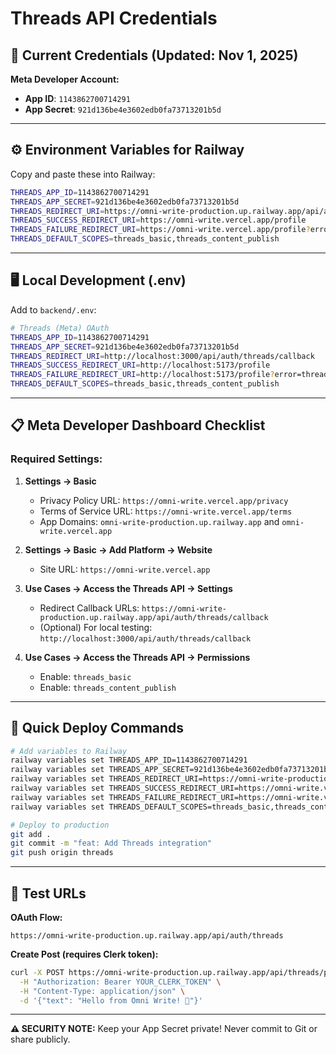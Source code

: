 # Threads API Credentials

## 🔑 **Current Credentials** (Updated: Nov 1, 2025)

**Meta Developer Account:**
- **App ID**: `1143862700714291`
- **App Secret**: `921d136be4e3602edb0fa73713201b5d`

---

## ⚙️ **Environment Variables for Railway**

Copy and paste these into Railway:

```bash
THREADS_APP_ID=1143862700714291
THREADS_APP_SECRET=921d136be4e3602edb0fa73713201b5d
THREADS_REDIRECT_URI=https://omni-write-production.up.railway.app/api/auth/threads/callback
THREADS_SUCCESS_REDIRECT_URI=https://omni-write.vercel.app/profile
THREADS_FAILURE_REDIRECT_URI=https://omni-write.vercel.app/profile?error=threads_oauth_failed
THREADS_DEFAULT_SCOPES=threads_basic,threads_content_publish
```

---

## 🖥️ **Local Development (.env)**

Add to `backend/.env`:

```bash
# Threads (Meta) OAuth
THREADS_APP_ID=1143862700714291
THREADS_APP_SECRET=921d136be4e3602edb0fa73713201b5d
THREADS_REDIRECT_URI=http://localhost:3000/api/auth/threads/callback
THREADS_SUCCESS_REDIRECT_URI=http://localhost:5173/profile
THREADS_FAILURE_REDIRECT_URI=http://localhost:5173/profile?error=threads_oauth_failed
THREADS_DEFAULT_SCOPES=threads_basic,threads_content_publish
```

---

## 📋 **Meta Developer Dashboard Checklist**

### **Required Settings:**

1. **Settings → Basic**
   - Privacy Policy URL: `https://omni-write.vercel.app/privacy`
   - Terms of Service URL: `https://omni-write.vercel.app/terms`
   - App Domains: `omni-write-production.up.railway.app` and `omni-write.vercel.app`

2. **Settings → Basic → Add Platform → Website**
   - Site URL: `https://omni-write.vercel.app`

3. **Use Cases → Access the Threads API → Settings**
   - Redirect Callback URLs: `https://omni-write-production.up.railway.app/api/auth/threads/callback`
   - (Optional) For local testing: `http://localhost:3000/api/auth/threads/callback`

4. **Use Cases → Access the Threads API → Permissions**
   - Enable: `threads_basic`
   - Enable: `threads_content_publish`

---

## 🚀 **Quick Deploy Commands**

```bash
# Add variables to Railway
railway variables set THREADS_APP_ID=1143862700714291
railway variables set THREADS_APP_SECRET=921d136be4e3602edb0fa73713201b5d
railway variables set THREADS_REDIRECT_URI=https://omni-write-production.up.railway.app/api/auth/threads/callback
railway variables set THREADS_SUCCESS_REDIRECT_URI=https://omni-write.vercel.app/profile
railway variables set THREADS_FAILURE_REDIRECT_URI=https://omni-write.vercel.app/profile?error=threads_oauth_failed
railway variables set THREADS_DEFAULT_SCOPES=threads_basic,threads_content_publish

# Deploy to production
git add .
git commit -m "feat: Add Threads integration"
git push origin threads
```

---

## 🧪 **Test URLs**

**OAuth Flow:**
```
https://omni-write-production.up.railway.app/api/auth/threads
```

**Create Post (requires Clerk token):**
```bash
curl -X POST https://omni-write-production.up.railway.app/api/threads/post \
  -H "Authorization: Bearer YOUR_CLERK_TOKEN" \
  -H "Content-Type: application/json" \
  -d '{"text": "Hello from Omni Write! 🚀"}'
```

---

**⚠️ SECURITY NOTE:** Keep your App Secret private! Never commit to Git or share publicly.
